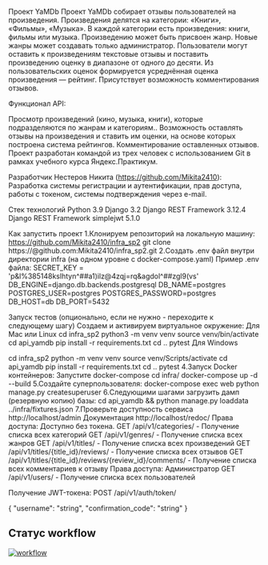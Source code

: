 Проект YaMDb Проект YaMDb собирает отзывы пользователей на произведения. Произведения делятся на категории: «Книги», «Фильмы», «Музыка». В каждой категории есть произведения: книги, фильмы или музыка. Произведению может быть присвоен жанр. Новые жанры может создавать только администратор. Пользователи могут оставить к произведениям текстовые отзывы и поставить произведению оценку в диапазоне от одного до десяти. Из пользовательских оценок формируется усреднённая оценка произведения — рейтинг. Присутствует возможность комментирования отзывов.

Функционал API:

Просмотр произведений (кино, музыка, книги), которые подразделяются по жанрам и категориям.. Возможность оставлять отзывы на произведения и ставить им оценки, на основе которых построена система рейтингов. Комментирование оставленных отзывов. Проект разработан командой из трех человек с использованием Git в рамках учебного курса Яндекс.Практикум.

Разработчик Нестеров Никита (https://github.com/Mikita2410): Разработка системы регистрации и аутентификации, прав доступа, работы с токеном, системы подтверждения через e-mail.

Стек технологий Python 3.9 Django 3.2 Django REST Framework 3.12.4 Django REST Framework simplejwt 5.1.0

Как запустить проект 1.Клонируем репозиторий на локальную машину: https://github.com/Mikita2410/infra_sp2 git clone https://@github.com:Mikita2410/infra_sp2.git 2.Создать .env файл внутри директории infra (на одном уровне с docker-compose.yaml) Пример .env файла: SECRET_KEY = 'p&l%385148kslhtyn^##a1)ilz@4zqj=rq&agdol^##zgl9(vs' DB_ENGINE=django.db.backends.postgresql DB_NAME=postgres POSTGRES_USER=postgres POSTGRES_PASSWORD=postgres DB_HOST=db DB_PORT=5432

Запуск тестов (опционально, если не нужно - переходите к следующему шагу) Создаем и активируем виртуальное окружение: Для Mac или Linux
cd infra_sp2 python3 -m venv venv source venv/bin/activate cd api_yamdb pip install -r requirements.txt cd .. pytest Для Windows

cd infra_sp2 python -m venv venv source venv/Scripts/activate cd api_yamdb pip install -r requirements.txt cd .. pytest 4.Запуск Docker контейнеров: Запустите docker-compose cd infra/ docker-compose up -d --build 5.Cоздайте суперпользователя: docker-compose exec web python manage.py createsuperuser 6.Следующими шагами загрузить дамп (резервную копию) базы: cd api_yamdb && python manage.py loaddata ../infra/fixtures.json 7.Проверьте доступность сервиса http://localhost/admin Документация http://localhost/redoc/ Права доступа: Доступно без токена. GET /api/v1/categories/ - Получение списка всех категорий GET /api/v1/genres/ - Получение списка всех жанров GET /api/v1/titles/ - Получение списка всех произведений GET /api/v1/titles/{title_id}/reviews/ - Получение списка всех отзывов GET /api/v1/titles/{title_id}/reviews/{review_id}/comments/ - Получение списка всех комментариев к отзыву Права доступа: Администратор GET /api/v1/users/ - Получение списка всех пользователей

Получение JWT-токена: POST /api/v1/auth/token/

{ "username": "string", "confirmation_code": "string" }

## Статус workflow
[![workflow](https://github.com/Mikita2410/yamdb_final/actions/workflows/yamdb_workflow.yml/badge.svg?branch=master)](https://github.com/Mikita2410/yamdb_final/actions/workflows/yamdb_workflow.yml)